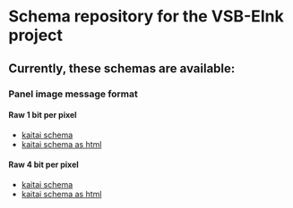 # Schema repository for the VSB-EInk project

## Currently, these schemas are available:

### Panel image message format

#### Raw 1 bit per pixel

* [kaitai schema](./schemas/panel/vsb_eink_panel_raw_1bpp.ksy)
* [kaitai schema as html](https://vsb-eink.github.io/vsb-eink-schemas/docs/panel/vsb_eink_panel_raw_1bpp.html)

#### Raw 4 bit per pixel

* [kaitai schema](./schemas/panel/vsb_eink_panel_raw_4bpp.ksy)
* [kaitai schema as html](https://vsb-eink.github.io/vsb-eink-schemas/docs/panel/vsb_eink_panel_raw_4bpp.html)
